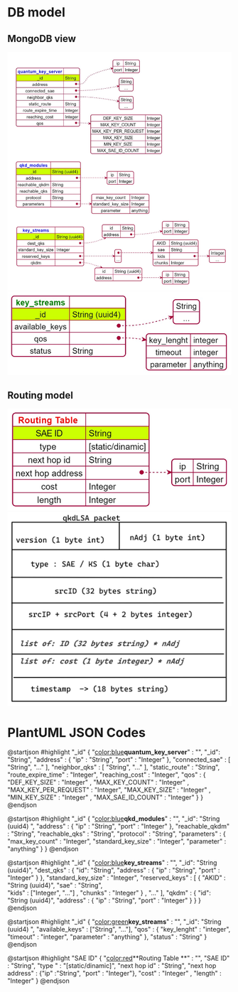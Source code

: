 # DB model 

## MongoDB view 
![](./img/DB_model_JSON_server.png)
![](./img/DB_model_JSON_module.png)

## Routing model
![](img/RoutingTable_model_JSON.png)
![](img/qkdLSA_Packet.png)


# PlantUML JSON Codes

@startjson
#highlight "_id"
{
    "<color:blue>**quantum_key_server**" : "", 
    "_id": "String",
    "address" : {
      "ip" : "String", 
      "port" : "Integer"
    },
	"connected_sae" : [
		"String",
		"..."
	],
	"neighbor_qks" : [
		"String",
		"..."
	],
	"static_route" : "String",
	"route_expire_time" : "Integer",
	"reaching_cost" : "Integer", 
    "qos" : {
    	"DEF_KEY_SIZE" : "Integer" , 
		"MAX_KEY_COUNT" : "Integer" ,
		"MAX_KEY_PER_REQUEST" : "Integer", 
		"MAX_KEY_SIZE" : "Integer" , 
		"MIN_KEY_SIZE" : "Integer" , 
		"MAX_SAE_ID_COUNT" : "Integer" 
    }
}
@endjson

@startjson
#highlight "_id"
{
"<color:blue>**qkd_modules**" : "", 
  	"_id": "String (uuid4) ", 
	"address" : {
      "ip" : "String", 
      "port" : "Integer"
    },
	"reachable_qkdm" : "String",
	"reachable_qks" : "String", 
	"protocol" : "String", 
	"parameters" : {
		"max_key_count" : "Integer",
		"standard_key_size" : "Integer", 
		"parameter" : "anything"
	}
}
@endjson


@startjson
#highlight "_id"
{
"<color:blue>**key_streams**" : "", 
	"_id": "String (uuid4)",
	"dest_qks" : {
		"id": "String", 
		"address" : {
      "ip" : "String", 
      "port" : "Integer"
    }
	}, 
	"standard_key_size" : "Integer",
	"reserved_keys" : 
		[
			{ 
			"AKID" : "String (uuid4)",
			"sae" : "String",  
			"kids" : ["Integer", "..."] ,
			"chunks" : "Integer"
			} ,
			"..."
		],
	"qkdm" : {
		"id": "String (uuid4)", 
		"address" : {
      "ip" : "String", 
      "port" : "Integer"
    }
	}
}
@endjson


@startjson
#highlight "_id" 
{
"<color:green>**key_streams**" : "", 
  	"_id": "String (uuid4) ", 
	"available_keys" : ["String", "..."], 
	"qos" : {
		"key_lenght" : "integer",
		"timeout" : "integer",
		"parameter" : "anything"
	}, 
	"status" : "String" 
}
@endjson

@startjson
#highlight "SAE ID" 
{
"<color:red>**Routing Table **" : "", 
  	"SAE ID" : "String", 
	"type " : "[static/dinamic]",
	"next hop id" : "String", 
	"next hop address" : {"ip" :"String", "port" : "Integer"},
	"cost" : "Integer" ,
	"length" : "Integer" 
}
@endjson



